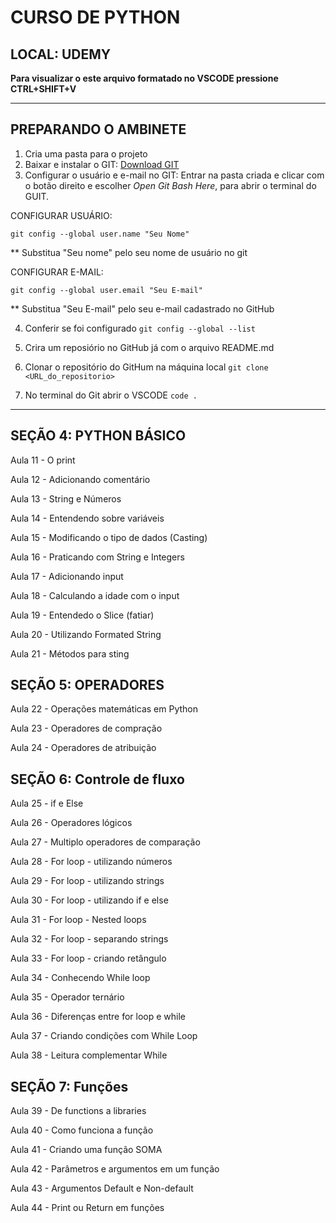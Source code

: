 # CURSO DE PYTHON
## LOCAL: UDEMY
**Para visualizar o este arquivo formatado no VSCODE pressione CTRL+SHIFT+V**

---
## PREPARANDO O AMBINETE

1. Cria uma pasta para o projeto
2. Baixar e instalar o GIT:
[Download GIT](https://github.com/profwarlen/curso_udemy_python.git)
3. Configurar o usuário e e-mail no GIT:
Entrar na pasta criada e clicar com o botão direito e escolher *Open Git Bash Here*, para abrir o terminal do GUIT.

CONFIGURAR USUÁRIO:

`git config --global user.name "Seu Nome"`

** Substitua "Seu nome" pelo seu nome de usuário no git

CONFIGURAR E-MAIL:

`git config --global user.email "Seu E-mail"`

** Substitua "Seu E-mail" pelo seu e-mail cadastrado no GitHub

4. Conferir se foi configurado
`git config --global --list`

5. Crira um reposiório no GitHub já com o arquivo README.md

6. Clonar o repositório do GitHum na máquina local
`git clone <URL_do_repositorio>`

7. No terminal do Git abrir o VSCODE
`code .`

---
## SEÇÃO 4: PYTHON BÁSICO
Aula 11 - O print

Aula 12 - Adicionando comentário

Aula 13 - String e Números

Aula 14 - Entendendo sobre variáveis

Aula 15 - Modificando o tipo de dados (Casting)

Aula 16 - Praticando com String e Integers

Aula 17 - Adicionando input

Aula 18 - Calculando a idade com o input

Aula 19 - Entendedo o Slice (fatiar)

Aula 20 - Utilizando Formated String

Aula 21 - Métodos para sting

## SEÇÃO 5: OPERADORES
Aula 22 - Operações matemáticas em Python

Aula 23 - Operadores de compração

Aula 24 - Operadores de atribuição

## SEÇÃO 6: Controle de fluxo
Aula 25 - if e Else

Aula 26 - Operadores lógicos

Aula 27 - Multiplo operadores de comparação

Aula 28 - For loop - utilizando números

Aula 29 - For loop - utilizando strings

Aula 30 - For loop - utilizando if e else

Aula 31 - For loop - Nested loops

Aula 32 - For loop - separando strings

Aula 33 - For loop - criando retângulo

Aula 34 - Conhecendo While loop

Aula 35 - Operador ternário

Aula 36 - Diferenças entre for loop e while

Aula 37 - Criando condições com While Loop

Aula 38 - Leitura complementar While

## SEÇÃO 7: Funções

Aula 39 - De functions a libraries

Aula 40 - Como funciona a função

Aula 41 - Criando uma função SOMA

Aula 42 - Parâmetros e argumentos em um função

Aula 43 - Argumentos Default e Non-default

Aula 44 - Print ou Return em funções




























